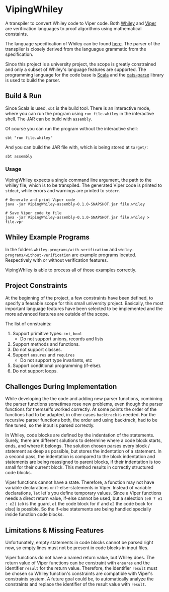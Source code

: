 # VipingWhiley
A transpiler to convert Whiley code to Viper code.
Both [Whiley](https://whiley.org/) and [Viper](https://viper.ethz.ch/) are verification languages to proof algorithms using mathematical constaints.

The language specification of Whiley can be found [here](https://whiley.org/pdfs/WhileyLanguageSpec.pdf).
The parser of the transpiler is closely derived from the languague grammatic from the specification.

Since this project is a university project, the scope is greatly constrained and only a subset of Whiley's language features are supported.
The programming language for the code base is [Scala](https://scala-lang.org/) and the [cats-parse](https://typelevel.org/cats-parse/) library is used to build the parser.

## Build & Run
Since Scala is used, `sbt` is the build tool.
There is an interactive mode, where you can run the program using `run file.whiley` in the interactive shell.
The JAR can be build with `assembly`.

Of course you can run the program without the interactive shell:
```
sbt "run file.whiley"
```

And you can build the JAR file with, which is being stored at `target/`:
```
sbt assembly
```

### Usage
VipingWhiley expects a single command line argument, the path to the whiley file, which is to be transpiled.
The generated Viper code is printed to `stdout`, while errors and warnings are printed to `stderr`.

```
# Generate and print Viper code
java -jar VipingWhiley-assembly-0.1.0-SNAPSHOT.jar file.whiley

# Save Viper code to file
java -jar VipingWhiley-assembly-0.1.0-SNAPSHOT.jar file.whiley > file.vpr
```

## Whiley Example Programs
In the folders `whiley-programs/with-verification` and `whiley-programs/without-verification` are example programs located.
Respectively with or without verification features.

VipingWhiley is able to process all of those examples correctly.

## Project Constraints
At the beginning of the project, a few constraints have been defined, to specify a feasable scope for this small university project.
Basically, the most important language features have been selected to be implemented and the more advanced features are outside of the scope.

The list of constraints:
1. Support primitive types: `int`, `bool`
   - Do not support unions, records and lists
2. Support methods and functions.
3. Do not support classes.
4. Support `ensures` and `requires`
   - Do not support type invariants, etc
5. Support conditional programming (if-else).
6. Do not support loops.

## Challenges During Implementation
While developing the the code and adding new parser functions, combining the parser functions sometimes rose new problems, even though the parser functions for themselfs worked correctly.
At some points the order of the functions had to be adapted, in other cases `backtrack` is needed.
For the recursive parser functions both, the order and using backtrack, had to be fine tuned, so the input is parsed correctly.

In Whiley, code blocks are defined by the indentation of the statements.
Surely, there are different solutions to determine where a code block starts, ends, and where it belongs.
The solution chosen parses every block / statement as deep as possible, but stores the indentation of a statement.
In a second pass, the indentation is compared to the block indentation and statements are being reassigned to parent blocks, if their indentation is too small for their current block.
This method results in correctly structured code blocks.

Viper functions cannot have a state.
Therefore, a function may not have variable declarations or if-else-statements in Viper.
Instead of variable declarations, `let` let's you define temporary values.
Since a Viper functions needs a direct return value, if-else cannot be used, but a selection `(e0 ? e1 : e2)` (`e0` is the guard, `e1` the code block for if and `e2` the code bock for else) is possible.
So the if-else statements are being handled specially inside function code blocks.

## Limitations & Missing Features
Unfortunately, empty statements in code blocks cannot be parsed right now, so empty lines must not be present in code blocks in input files.

Viper functions do not have a named return value, but Whiley does.
The return value of Viper functions can be constraint with `ensures` and the identifier `result` for the return value.
Therefore, the identifier `result` must be chosen so Whiley function's constraints are compatible with Viper's constraints system.
A future goal could be, to automatically analyze the constraints and replace the identifier of the result value with `result`.
